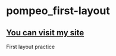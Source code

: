 # pompeo_first-layout

## [You can visit my site](https://darvenommm.github.io/pompeo_first-layout/)

First layout practice
